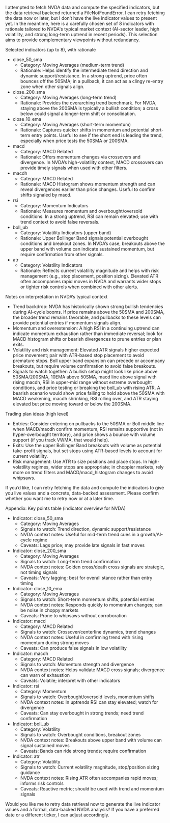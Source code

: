 I attempted to fetch NVDA data and compute the specified indicators, but the data retrieval backend returned a FileNotFoundError. I can retry fetching the data now or later, but I don’t have the live indicator values to present yet. In the meantime, here is a carefully chosen set of 8 indicators with rationale tailored to NVDA's typical market context (AI-sector leader, high volatility, and strong long-term uptrend in recent periods). This selection aims to provide complementary viewpoints without redundancy.

Selected indicators (up to 8), with rationale
- close_50_sma
  - Category: Moving Averages (medium-term trend)
  - Rationale: Helps identify the intermediate trend direction and dynamic support/resistance. In a strong uptrend, price often bounces off the 50SMA; in a pullback, it can act as a clingy re-entry zone when other signals align.
- close_200_sma
  - Category: Moving Averages (long-term trend)
  - Rationale: Provides the overarching trend benchmark. For NVDA, staying above the 200SMA is typically a bullish condition; a cross below could signal a longer-term shift or consolidation.
- close_10_ema
  - Category: Moving Averages (short-term momentum)
  - Rationale: Captures quicker shifts in momentum and potential short-term entry points. Useful to see if the short end is leading the trend, especially when price tests the 50SMA or 200SMA.
- macd
  - Category: MACD Related
  - Rationale: Offers momentum changes via crossovers and divergence. In NVDA’s high-volatility context, MACD crossovers can provide timely signals when used with other filters.
- macdh
  - Category: MACD Related
  - Rationale: MACD Histogram shows momentum strength and can reveal divergences earlier than price changes. Useful to confirm shifts signaled by macd.
- rsi
  - Category: Momentum Indicators
  - Rationale: Measures momentum and overbought/oversold conditions. In a strong uptrend, RSI can remain elevated; use with trend context to avoid false reversals.
- boll_ub
  - Category: Volatility Indicators (upper band)
  - Rationale: Upper Bollinger Band signals potential overbought conditions and breakout zones. In NVDA’s case, breakouts above the upper band with volume can indicate sustained momentum, but require confirmation from other signals.
- atr
  - Category: Volatility Indicators
  - Rationale: Reflects current volatility magnitude and helps with risk management (e.g., stop placement, position sizing). Elevated ATR often accompanies rapid moves in NVDA and warrants wider stops or tighter risk controls when combined with other alerts.

Notes on interpretation in NVDA’s typical context
- Trend backdrop: NVDA has historically shown strong bullish tendencies during AI-cycle booms. If price remains above the 50SMA and 200SMA, the broader trend remains favorable, and pullbacks to these levels can provide potential entries if momentum signals align.
- Momentum and overextension: A high RSI in a continuing uptrend can indicate momentum exhaustion rather than immediate reversal; look for MACD histogram shifts or bearish divergences to prune entries or plan exits.
- Volatility and risk management: Elevated ATR signals higher expected price movement; pair with ATR-based stop placement to avoid premature stops. Boll upper band expansion can precede or accompany breakouts, but require volume confirmation to avoid false breakouts.
- Signals to watch together: A bullish setup might look like price above 50SMA/200SMA, 10EMA above 50SMA, macd line above signal with rising macdh, RSI in upper-mid range without extreme overbought conditions, and price testing or breaking the boll_ub with rising ATR. A bearish scenario would show price failing to hold above the 50SMA with MACD weakening, macdh shrinking, RSI rolling over, and ATR staying elevated but price moving toward or below the 200SMA.

Trading plan ideas (high level)
- Entries: Consider entering on pullbacks to the 50SMA or Boll middle line when MACD/macdh confirm momentum, RSI remains supportive (not in hyper-overbought territory), and price shows a bounce with volume support (if you track VWMA, that would help).
- Exits: Use the upper Bollinger Band breakouts with volume as potential take-profit signals, but set stops using ATR-based levels to account for current volatility.
- Risk management: Use ATR to size positions and place stops. In high-volatility regimes, wider stops are appropriate; in choppier markets, rely more on trend filters and MACD/macd_histogram changes to avoid whipsaws.

If you’d like, I can retry fetching the data and compute the indicators to give you live values and a concrete, data-backed assessment. Please confirm whether you want me to retry now or at a later time.

Appendix: Key points table (indicator overview for NVDA)
- Indicator: close_50_sma
  - Category: Moving Averages
  - Signals to watch: Trend direction, dynamic support/resistance
  - NVDA context notes: Useful for mid-term trend cues in a growth/AI-cycle regime
  - Caveats: Lags price; may provide late signals in fast moves
- Indicator: close_200_sma
  - Category: Moving Averages
  - Signals to watch: Long-term trend confirmation
  - NVDA context notes: Golden cross/death cross signals are strategic, not timing signals
  - Caveats: Very lagging; best for overall stance rather than entry timing
- Indicator: close_10_ema
  - Category: Moving Averages
  - Signals to watch: Short-term momentum shifts, potential entries
  - NVDA context notes: Responds quickly to momentum changes; can be noise in choppy markets
  - Caveats: Prone to whipsaws without corroboration
- Indicator: macd
  - Category: MACD Related
  - Signals to watch: Crossover/centerline dynamics, trend changes
  - NVDA context notes: Useful in confirming trend with rising momentum during strong moves
  - Caveats: Can produce false signals in low volatility
- Indicator: macdh
  - Category: MACD Related
  - Signals to watch: Momentum strength and divergence
  - NVDA context notes: Helps validate MACD cross signals; divergence can warn of exhaustion
  - Caveats: Volatile; interpret with other indicators
- Indicator: rsi
  - Category: Momentum
  - Signals to watch: Overbought/oversold levels, momentum shifts
  - NVDA context notes: In uptrends RSI can stay elevated; watch for divergence
  - Caveats: Can stay overbought in strong trends; need trend confirmation
- Indicator: boll_ub
  - Category: Volatility
  - Signals to watch: Overbought conditions, breakout zones
  - NVDA context notes: Breakouts above upper band with volume can signal sustained moves
  - Caveats: Bands can ride strong trends; require confirmation
- Indicator: atr
  - Category: Volatility
  - Signals to watch: Current volatility magnitude, stop/position sizing guidance
  - NVDA context notes: Rising ATR often accompanies rapid moves; informs risk controls
  - Caveats: Reactive metric; should be used with trend and momentum signals

Would you like me to retry data retrieval now to generate the live indicator values and a formal, data-backed NVDA analysis? If you have a preferred date or a different ticker, I can adjust accordingly.